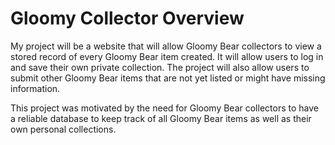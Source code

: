 # Gloomy Collector Overview
My project will be a website that will allow Gloomy Bear collectors to view a stored record of every Gloomy Bear item created. It will allow users to log in and save their own private collection. The project will also allow users to submit other Gloomy Bear items that are not yet listed or might have missing information. 

This project was motivated by the need for Gloomy Bear collectors to have a reliable database to keep track of all Gloomy Bear items as well as their own personal collections. 
